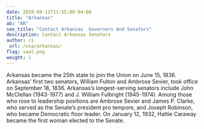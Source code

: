 ```yaml
---
date: 2020-09-11T11:55:00-04:00
title: "Arkansas"
ab: "AR"
seo_title: "Contact Arkansas  Governors And Senators"
description: Contact Arkansas Senators
author: cs
 url: /usa/arkansas/
flag: seal.png
weight: 1
---
```

Arkansas became the 25th state to join the Union on June 15, 1836. Arkansas’ first two senators, William Fulton and Ambrose Sevier, took office on September 18, 1836. Arkansas’s longest-serving senators include John McClellan (1943-1977) and J. William Fulbright (1945-1974). Among those who rose to leadership positions are Ambrose Sevier and James P. Clarke, who served as the Senate’s president pro tempore, and Joseph Robinson, who became Democratic floor leader. On January 12, 1932, Hattie Caraway became the first woman elected to the Senate.